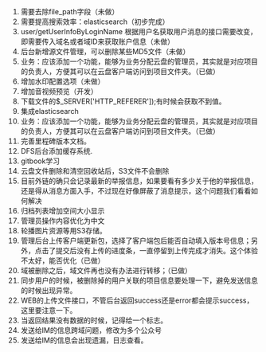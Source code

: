 1.  需要去除file_path字段（未做）
2.  需要提高搜索效率：elasticsearch（初步完成）
3. user/getUserInfoByLoginName 根据用户名获取用户消息的接口需要改变，即需要传入域名或者域ID来获取账户信息（未做）
4. 后台新增源文件管理，可以删除某些MD5文件（未做）
5. 业务：应该添加一个功能，能够为业务分配云盘的管理员，其实就是对应项目的负责人，方便其可以在云盘客户端访问到项目文件夹。（已做）
6. 增加水印配置选项（未做）
7. 增加音视频预览（开发）
8. 下载文件的$_SERVER['HTTP_REFERER']);有时候会获取不到值。
9. 集成elasticsearch
10. 业务：应该添加一个功能，能够为业务分配云盘的管理员，其实就是对应项目的负责人，方便其可以在云盘客户端访问到项目文件夹。（已做）
11. 完善里程碑版本文档。
12. DFS后台添加缓存系统. 
13. gitbook学习
14. 云盘文件删除和清空回收站后，S3文件不会删除
15. 目前外链的确只会记录最新的举报信息，如果要看有多少关于他的举报信息，还是得从消息方面入手，不过现在好像屏蔽了消息提示，这个问题我们看看如何解决
16. 归档列表增加空间大小显示
17. 管理员操作内容优化为中文
18. 轮播图片资源等用S3存储。
19. 管理后台上传客户端更新包，选择了客户端包后能否自动填入版本号信息；另外，点击了提交后没有上传的进度条，一直停留到上传完成才消失。这个体验不太好，能否优化（已做）
20. 域被删除之后，域文件再也没有办法进行转移；（已做）
21. 同步用户的时候，被删除掉的用户关联的项目信息要处理一下，避免发送信息的时候出现异常。
21. WEB的上传文件接口，不管后台返回success还是error都会提示success，这里要注意一下。
22. 当返回结果没有数据的时候，记得给一个标志。
23. 发送给IM的信息跨域问题，修改为多个公众号
24. 发送给IM的信息会出现遗漏，日志查看。